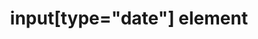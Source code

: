 ---
{
  "title": "input[type=\"date\"] element",
  "description": "",
  "category": "html",
  "keywords": [
    "input[type=\"date\"] element"
  ],
  "last_test_date": "2018-10-31",
  "test_results_url": "https://a11ysupport.io/tech/html/input(type-date)_element",
  "test_url": "https://a11ysupport.io/tech/html/input(type-date)_element",
  "notes_by_num": {
    "1": "Didn't convey its name",
    "2": "Didn't convey its role",
    "3": "Didn't allow data entry",
    "4": "Didn't support the date picker widget and native controls",
    "5": "Basic html date input test: unable to change the value without using the date picker widget",
    "6": "Didn't provide shortcuts to jump to this role",
    "7": "Didn't convey changes in value"
  },
  "stats": {
    "dragon_win": {
      "chrome": {
        "77": "u #1 #2 #3 #4"
      }
    },
    "jaws": {
      "chrome": {
        "85": "y"
      },
      "ie": {
        "11": "y"
      },
      "firefox": {
        "80": "a"
      }
    },
    "narrator": {
      "edge": {
        "85": "a #5"
      }
    },
    "nvda": {
      "chrome": {
        "85": "a #6"
      },
      "firefox": {
        "80": "a #6"
      }
    },
    "talkback": {
      "and_chr": {
        "85": "a"
      }
    },
    "va_and": {
      "and_chr": {
        "77": "y"
      }
    },
    "vo_ios": {
      "ios_saf": {
        "14.0": "a #7"
      }
    },
    "vo_macos": {
      "safari": {
        "14.0": "a"
      }
    },
    "orca": {
      "firefox": {
        "80": "a"
      }
    },
    "vc_ios": {
      "ios_saf": {
        "13.1": "y"
      }
    },
    "vc_macos": {
      "safari": {
        "13.0.2": "y"
      }
    },
    "wsr": {
      "chrome": {
        "77": "a #3"
      }
    }
  },
  "links": {
    "WHATWG HTML spec for input[type=\"date\"]": "https://html.spec.whatwg.org/multipage/input.html#date-state-(type=date)",
    "HTML AAM for the input[type=\"date\"]": "https://w3c.github.io/html-aam/#el-input-date"
  }
}
---